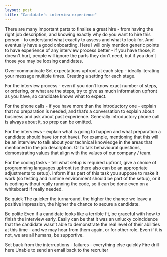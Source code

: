 ```yaml
---
layout: post
title: "Candidate's interview experience"
---
```


There are many important parts to finalise a great hire - from having the right job description, and knowing exactly why do you want to hire this person - to understand what exactly to assess and what to look for. And eventually have a good onboarding.
Here I will only mention generic points to have experience of any interview process better - if you have those, it doesn't hurt, people will ignore the parts they don't need, but if you don't those you may be loosing candidates.

Over-communicate
Set expectations upfront at each step - ideally iterating your message multiple times. Creating a setting for each stage.
 
For the interview process - even if you don’t know exact number of steps, or ordering, or what are the steps, try to give as much information upfront as you have, so candidate knows what to expect.
 
For the phone calls - if you have more than the introductory one - explain that no preparation is needed, and that’s a conversation to explain about business and ask about past experience. Generally introductory phone call is always about it, so prep can be omitted.
 
For the interviews - explain what is going to happen and what preparation a candidate should have (or not have). For example, mentioning that this will be an interview to talk about your technical knowledge in the areas that mentioned in the job description. Or to talk behavioural questions, demonstrating values that align with the values of our company / team.
 
For the coding tasks - tell what setup is required upfront, give a choice of programming languages upfront (so there also can be an appropriate adjustments to setup). Inform if as part of this task you suppose to make it work (so testing and runtime environment should be part of the setup), or it is coding without really running the code, so it can be done even on a whiteboard if really needed.
 
Be quick
The quicker the turnaround, the higher the chance we leave a positive impression, the higher the chance to secure a candidate.
 
Be polite
Even if a candidate looks like a terrible fit, be graceful with how to finish the interview early. Easily can be that it was an unlucky coincidence that the candidate wasn’t able to demonstrate the real level of their abilities at this time - and we may hear from them again, or for other role. Even if it is not, we are all humans, be supportive.
 
Set back from the interruptions - failures - everything else quickly
Fire drill here
Unable to send an email back to the recruiter